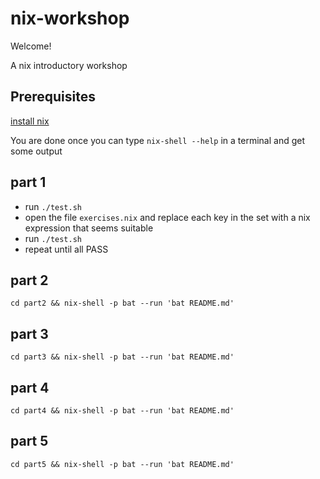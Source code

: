 # nix-workshop

Welcome!

A nix introductory workshop

## Prerequisites

[install nix](https://nixos.org/download.html)

You are done once you can type `nix-shell --help` in a terminal and get some output

## part 1

- run `./test.sh`
- open the file `exercises.nix` and replace each key in the set with a nix expression that seems suitable
- run `./test.sh`
- repeat until all PASS

## part 2

    cd part2 && nix-shell -p bat --run 'bat README.md'

## part 3

    cd part3 && nix-shell -p bat --run 'bat README.md'

## part 4

    cd part4 && nix-shell -p bat --run 'bat README.md'

## part 5

    cd part5 && nix-shell -p bat --run 'bat README.md'